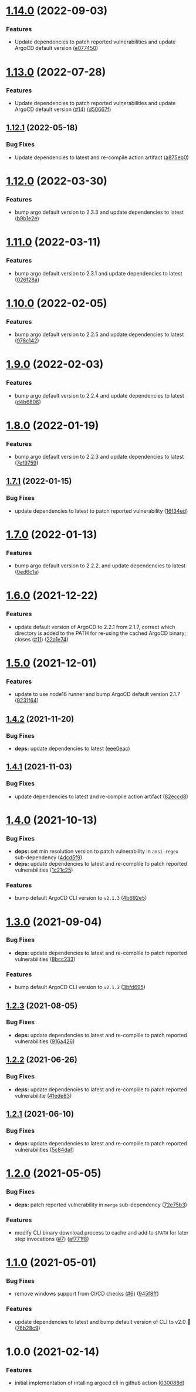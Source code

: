 # [1.14.0](https://github.com/clowdhaus/argo-cd-action/compare/v1.13.0...v1.14.0) (2022-09-03)


### Features

* Update dependencies to patch reported vulnerabilities and update ArgoCD default version ([e077450](https://github.com/clowdhaus/argo-cd-action/commit/e07745084b869e312a56ee3ea164405d5c3762c5))

# [1.13.0](https://github.com/clowdhaus/argo-cd-action/compare/v1.12.1...v1.13.0) (2022-07-28)


### Features

* Update dependencies to patch reported vulnerabilities and update ArgoCD default version ([#14](https://github.com/clowdhaus/argo-cd-action/issues/14)) ([d50667f](https://github.com/clowdhaus/argo-cd-action/commit/d50667fb4ae02b54e35e13d7dea683a03b94dba9))

## [1.12.1](https://github.com/clowdhaus/argo-cd-action/compare/v1.12.0...v1.12.1) (2022-05-18)


### Bug Fixes

* Update dependencies to latest and re-compile action artifact ([a875eb0](https://github.com/clowdhaus/argo-cd-action/commit/a875eb0197a51dcbaabfe45c05e089c26ba0b9dd))

# [1.12.0](https://github.com/clowdhaus/argo-cd-action/compare/v1.11.0...v1.12.0) (2022-03-30)


### Features

* bump argo default version to 2.3.3 and update dependencies to latest ([b9b1e2e](https://github.com/clowdhaus/argo-cd-action/commit/b9b1e2e2542f6bbf8a5bb308ed67b7ca270c9ee2))

# [1.11.0](https://github.com/clowdhaus/argo-cd-action/compare/v1.10.0...v1.11.0) (2022-03-11)


### Features

* bump argo default version to 2.3.1 and update dependencies to latest ([026f28a](https://github.com/clowdhaus/argo-cd-action/commit/026f28aaa927108277b43ce4cc80e58c95193e06))

# [1.10.0](https://github.com/clowdhaus/argo-cd-action/compare/v1.9.0...v1.10.0) (2022-02-05)


### Features

* bump argo default version to 2.2.5 and update dependencies to latest ([978c142](https://github.com/clowdhaus/argo-cd-action/commit/978c142e0cd457fd1cb8b044f52686ff978251c3))

# [1.9.0](https://github.com/clowdhaus/argo-cd-action/compare/v1.8.0...v1.9.0) (2022-02-03)


### Features

* bump argo default version to 2.2.4 and update dependencies to latest ([d4b6806](https://github.com/clowdhaus/argo-cd-action/commit/d4b68066719e1d296e4e054c5eee8e8482025dd6))

# [1.8.0](https://github.com/clowdhaus/argo-cd-action/compare/v1.7.1...v1.8.0) (2022-01-19)


### Features

* bump argo default version to 2.2.3 and update dependencies to latest ([7ef9759](https://github.com/clowdhaus/argo-cd-action/commit/7ef9759f1c8e510c8a6171fcef0bfe85795f91ac))

## [1.7.1](https://github.com/clowdhaus/argo-cd-action/compare/v1.7.0...v1.7.1) (2022-01-15)


### Bug Fixes

* update dependencies to latest to patch reported vulnerability ([16f34ed](https://github.com/clowdhaus/argo-cd-action/commit/16f34ed6f8a2e1dca1676cb03003b561abcfc61c))

# [1.7.0](https://github.com/clowdhaus/argo-cd-action/compare/v1.6.0...v1.7.0) (2022-01-13)


### Features

* bump argo default version to 2.2.2. and update dependencies to latest ([0ed6c1a](https://github.com/clowdhaus/argo-cd-action/commit/0ed6c1a65fbe7eae9902c5ddaaae89b336ac5da3))

# [1.6.0](https://github.com/clowdhaus/argo-cd-action/compare/v1.5.0...v1.6.0) (2021-12-22)


### Features

* update default version of ArgoCD to 2.2.1 from 2.1.7, correct which directory is added to the PATH for re-using the cached ArgoCD binary; closes ([#11](https://github.com/clowdhaus/argo-cd-action/issues/11)) ([22a1e74](https://github.com/clowdhaus/argo-cd-action/commit/22a1e74b6e2d1418c232b6a310a4c8655d659cd1))

# [1.5.0](https://github.com/clowdhaus/argo-cd-action/compare/v1.4.2...v1.5.0) (2021-12-01)


### Features

* update to use node16 runner and bump ArgoCD default version 2.1.7 ([9231f64](https://github.com/clowdhaus/argo-cd-action/commit/9231f64f5d6f09abea249712323a91afd760c5dd))

## [1.4.2](https://github.com/clowdhaus/argo-cd-action/compare/v1.4.1...v1.4.2) (2021-11-20)


### Bug Fixes

* **deps:** update dependencies to latest ([eee0eac](https://github.com/clowdhaus/argo-cd-action/commit/eee0eac82e1ca95c90f345dd672885fa10415b4e))

## [1.4.1](https://github.com/clowdhaus/argo-cd-action/compare/v1.4.0...v1.4.1) (2021-11-03)


### Bug Fixes

* update dependencies to latest and re-compile action artifact ([82eccd8](https://github.com/clowdhaus/argo-cd-action/commit/82eccd8ad421eb6b2512bbe23593a2b06b97ce66))

# [1.4.0](https://github.com/clowdhaus/argo-cd-action/compare/v1.3.0...v1.4.0) (2021-10-13)


### Bug Fixes

* **deps:** set min resolution version to patch vulnerability in `ansi-regex` sub-dependency ([4dcd5f9](https://github.com/clowdhaus/argo-cd-action/commit/4dcd5f9f887f50ca5746d01d9bbe1b35f651d418))
* **deps:** update dependencies to latest and re-complile to patch reported vulnerabilities ([1c21c25](https://github.com/clowdhaus/argo-cd-action/commit/1c21c256e9f1e6065a48b42d6617108e74557dd8))


### Features

* bump default ArgoCD CLI version to `v2.1.3` ([4b692e5](https://github.com/clowdhaus/argo-cd-action/commit/4b692e5bce2114a35b6573ef42b28383c5dfeda0))

# [1.3.0](https://github.com/clowdhaus/argo-cd-action/compare/v1.2.3...v1.3.0) (2021-09-04)


### Bug Fixes

* **deps:** update dependencies to latest and re-complile to patch reported vulnerabilities ([8bcc233](https://github.com/clowdhaus/argo-cd-action/commit/8bcc2339ce6ed62aa79a190382ec0fcd1e5cb9ab))


### Features

* bump default ArgoCD CLI version to `v2.1.2` ([3bfd695](https://github.com/clowdhaus/argo-cd-action/commit/3bfd69507f4c5273c45edd4f2d1d021fe0138437))

## [1.2.3](https://github.com/clowdhaus/argo-cd-action/compare/v1.2.2...v1.2.3) (2021-08-05)


### Bug Fixes

* **deps:** update dependencies to latest and re-complile to patch reported vulnerabilities ([916a426](https://github.com/clowdhaus/argo-cd-action/commit/916a4264f1a3bfb4aae99a7ae68e22b0d73763ab))

## [1.2.2](https://github.com/clowdhaus/argo-cd-action/compare/v1.2.1...v1.2.2) (2021-06-26)


### Bug Fixes

* **deps:** update dependencies to latest and re-complile to patch reported vulnerabilitie ([41ede83](https://github.com/clowdhaus/argo-cd-action/commit/41ede83551244da4d31ec1b121840528f453391c))

## [1.2.1](https://github.com/clowdhaus/argo-cd-action/compare/v1.2.0...v1.2.1) (2021-06-10)


### Bug Fixes

* **deps:** update dependencies to latest and re-complile to patch reported vulnerabilities ([5c84daf](https://github.com/clowdhaus/argo-cd-action/commit/5c84daf6de8b9269af34c26ba360ff2e65e3ed93))

# [1.2.0](https://github.com/clowdhaus/argo-cd-action/compare/v1.1.0...v1.2.0) (2021-05-05)


### Bug Fixes

* **deps:** patch reported vulnerability in `merge` sub-dependency ([72e75b3](https://github.com/clowdhaus/argo-cd-action/commit/72e75b3e54fad2cf01ce87257d9df1b1f2e50cb7))


### Features

* modify CLI binary download process to cache and add to `$PATH` for later step invocations ([#7](https://github.com/clowdhaus/argo-cd-action/issues/7)) ([af771f8](https://github.com/clowdhaus/argo-cd-action/commit/af771f8061df48a77e8569dd692f053b72610f9e))

# [1.1.0](https://github.com/clowdhaus/argo-cd-action/compare/v1.0.0...v1.1.0) (2021-05-01)


### Bug Fixes

* remove windows support from CI/CD checks ([#6](https://github.com/clowdhaus/argo-cd-action/issues/6)) ([945f8ff](https://github.com/clowdhaus/argo-cd-action/commit/945f8fff9ec6b9fefcf336adb90bea71ad558ca0))


### Features

* update dependencies to latest and bump default version of CLI to v2.0 :tada: ([76b28c9](https://github.com/clowdhaus/argo-cd-action/commit/76b28c9b051bd375c6ae4ffb39e6fb8f0f43e2ee))

# 1.0.0 (2021-02-14)


### Features

* initial implementation of intalling argocd cli in github action ([030088d](https://github.com/clowdhaus/argo-cd-action/commit/030088d5a446a1febf366020ce3bd944f422cc97))
